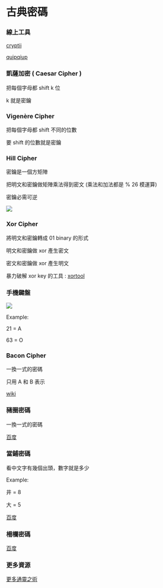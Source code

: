# 古典密碼

### 線上工具

[cryptii](https://cryptii.com/)

[quipqiup](https://quipqiup.com/)

### 凱薩加密 ( Caesar Cipher )

把每個字母都 shift k 位

k 就是密鑰

### Vigenère Cipher

把每個字母都 shift 不同的位數

要 shift 的位數就是密鑰

### Hill Cipher

密鑰是一個方矩陣

把明文和密鑰做矩陣乘法得到密文 (乘法和加法都是 % 26 模運算)

密鑰必需可逆

![](https://i.imgur.com/7FHT9Ao.png)

### Xor Cipher

將明文和密鑰轉成 01 binary 的形式

明文和密鑰做 xor 產生密文

密文和密鑰做 xor 產生明文

暴力破解 xor key 的工具 : [xortool](https://github.com/hellman/xortool)

### 手機鍵盤

![](https://i.imgur.com/DlJ9ehT.png)

Example:

21 = A

63 = O

### Bacon Cipher

一換一式的密碼

只用 A 和 B 表示

[wiki](https://en.wikipedia.org/wiki/Bacon%27s\_cipher)

### 豬圈密碼

一換一式的密碼

[百度](http://baike.baidu.com/item/%E7%8C%AA%E5%9C%88%E5%AF%86%E7%A0%81?fr=aladdin)

### 當鋪密碼

看中文字有幾個出頭，數字就是多少

Example:

井 = 8

大 = 5

[百度](http://baike.baidu.com/item/%E5%BD%93%E9%93%BA%E5%AF%86%E7%A0%81)

### 柵欄密碼

[百度](https://baike.baidu.com/item/%E6%A0%85%E6%A0%8F%E5%AF%86%E7%A0%81)

### 更多資源

[更多通靈之術](https://gist.github.com/0kami/ffd15270914492491e18ff9f070eab2b)
